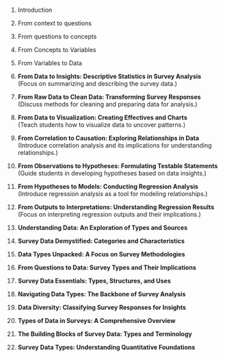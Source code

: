 1. Introduction
2. From context to questions
3. From questions to concepts
4. From Concepts to Variables
5. From Variables to Data

6. **From Data to Insights: Descriptive Statistics in Survey Analysis**  
   (Focus on summarizing and describing the survey data.)

7. **From Raw Data to Clean Data: Transforming Survey Responses**  
   (Discuss methods for cleaning and preparing data for analysis.)

8. **From Data to Visualization: Creating Effectives and Charts**  
   (Teach students how to visualize data to uncover patterns.)

9. **From Correlation to Causation: Exploring Relationships in Data**  
   (Introduce correlation analysis and its implications for understanding relationships.)

10. **From Observations to Hypotheses: Formulating Testable Statements**  
    (Guide students in developing hypotheses based on data insights.)

11. **From Hypotheses to Models: Conducting Regression Analysis**  
    (Introduce regression analysis as a tool for modeling relationships.)

12. **From Outputs to Interpretations: Understanding Regression Results**  
    (Focus on interpreting regression outputs and their implications.)

1. **Understanding Data: An Exploration of Types and Sources**
2. **Survey Data Demystified: Categories and Characteristics**
3. **Data Types Unpacked: A Focus on Survey Methodologies**
4. **From Questions to Data: Survey Types and Their Implications**
5. **Survey Data Essentials: Types, Structures, and Uses**
6. **Navigating Data Types: The Backbone of Survey Analysis**
7. **Data Diversity: Classifying Survey Responses for Insights**
8. **Types of Data in Surveys: A Comprehensive Overview**
9. **The Building Blocks of Survey Data: Types and Terminology**
10. **Survey Data Types: Understanding Quantitative Foundations**
